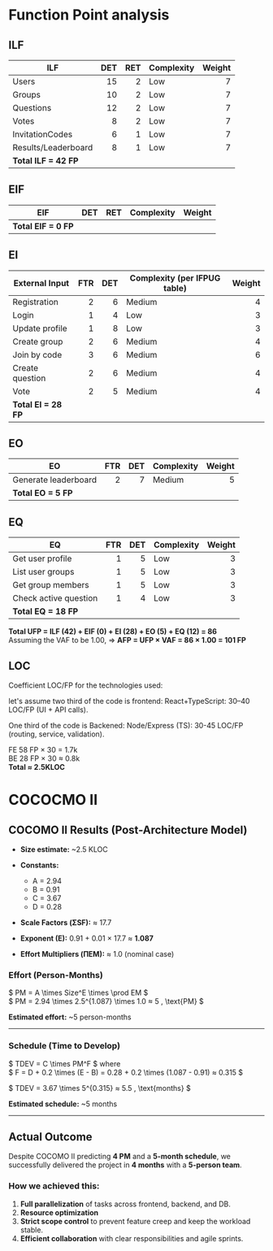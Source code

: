 # Function Point analysis
## ILF
| ILF                     | DET | RET  | Complexity                          | Weight |
| ----------------------- | -----------------------: | -------------------: | ----------------------------------- | -----: |
| Users               |                       15 |                    2 | Low  |     7 |
| Groups              |                       10 |                    2 | Low                        |     7 |
| Questions           |                       12 |                    2 | Low                         |     7 |
| Votes          |                        8 |                    2 | Low                         |     7 |
| InvitationCodes     |                        6 |                    1 | Low                             |      7 |
| Results/Leaderboard |                        8 |                    1 | Low                             |      7 |
| **Total ILF = 42 FP**   |                          |                      |                                     |        |
## EIF

| EIF                              | DET | RET | Complexity  | Weight |
| -------------------------------- | --: | --: | ----------- | -----: |
| **Total EIF = 0 FP**            |     |     |             |        |

## EI

| External Input            |               FTR | DET | Complexity (per IFPUG table) | Weight |
| ------------------------- | ----------------------------------------: | --: | ---------------------------- | -----: |
| Registration              |                          2  |   6 | Medium    |      4 |
| Login                     |                                  1  |   4 | Low                      |      3 |
| Update profile            |                                         1 |   8 | Low                      |      3 |
| Create group              |                        2 |   6 | Medium                      |      4 |
| Join by code              | 3|   6 | Medium                      |      6 |
| Create question           |                    2|   6 | Medium                      |      4 |
| Vote                      |                     2 |   5 | Medium                      |      4 |
| **Total EI = 28 FP**      |                                           |     |                              |        |
## EO
| EO                             | FTR | DET | Complexity            | Weight |
| ------------------------------ | --: | --: | --------------------- | -----: |
| Generate leaderboard           |   2 |   7 | Medium               |      5 |
| **Total EO = 5 FP**           |     |     |                       |        |

## EQ
| EQ                    | FTR | DET | Complexity | Weight |
| --------------------- | --: | --: | ---------- | -----: |
| Get user profile      |   1 |   5 | Low        |      3 |
| List user groups      |   1 |   5 | Low    |      3 |
| Get group members     |   1 |   5 | Low    |      3 |
| Check active question |   1 |   4 | Low    |      3 |
| **Total EQ = 18 FP**  |     |     |            |        |

**Total UFP = ILF (42) + EIF (0) + EI (28) + EO (5) + EQ (12) = 86**\
Assuming the VAF to be 1.00, $\Rightarrow$ **AFP = UFP × VAF = 86 × 1.00 = 101 FP**

## LOC
Coefficient LOC/FP for the technologies used: 

let's assume two third of the code is frontend: 
React+TypeScript: 30–40 LOC/FP (UI + API calls). 

One third of the code is Backened:
Node/Express (TS): 30-45 LOC/FP (routing, service, validation).

FE 58 FP × 30 = 1.7k\
BE 28 FP × 30 ≈ 0.8k\
**Total ≈ 2.5KLOC**

# COCOCMO II

## COCOMO II Results (Post-Architecture Model)

- **Size estimate:** ~2.5 KLOC   
- **Constants:**  
  - A = 2.94  
  - B = 0.91  
  - C = 3.67  
  - D = 0.28  

- **Scale Factors (ΣSF):** ≈ 17.7  
- **Exponent (E):** 0.91 + 0.01 × 17.7 ≈ **1.087**  
- **Effort Multipliers (ΠEM):** ≈ 1.0 (nominal case)  

### Effort (Person-Months)
$
PM = A \times Size^E \times \prod EM
$  
$
PM = 2.94 \times 2.5^{1.087} \times 1.0 ≈ 5 \, \text{PM}
$

**Estimated effort:** ~5 person-months  

---

### Schedule (Time to Develop)
$
TDEV = C \times PM^F
$ 
where  
$
F = D + 0.2 \times (E - B) = 0.28 + 0.2 \times (1.087 - 0.91) ≈ 0.315
$

$
TDEV = 3.67 \times 5^{0.315} ≈ 5.5 \, \text{months}
$

**Estimated schedule:** ~5 months  

---

## Actual Outcome

Despite COCOMO II predicting **4 PM** and a **5-month schedule**, we successfully delivered the project in **4 months** with a **5-person team**.

### How we achieved this:
1. **Full parallelization** of tasks across frontend, backend, and DB.  
2. **Resource optimization**   
3. **Strict scope control** to prevent feature creep and keep the workload stable.  
4. **Efficient collaboration** with clear responsibilities and agile sprints.  





